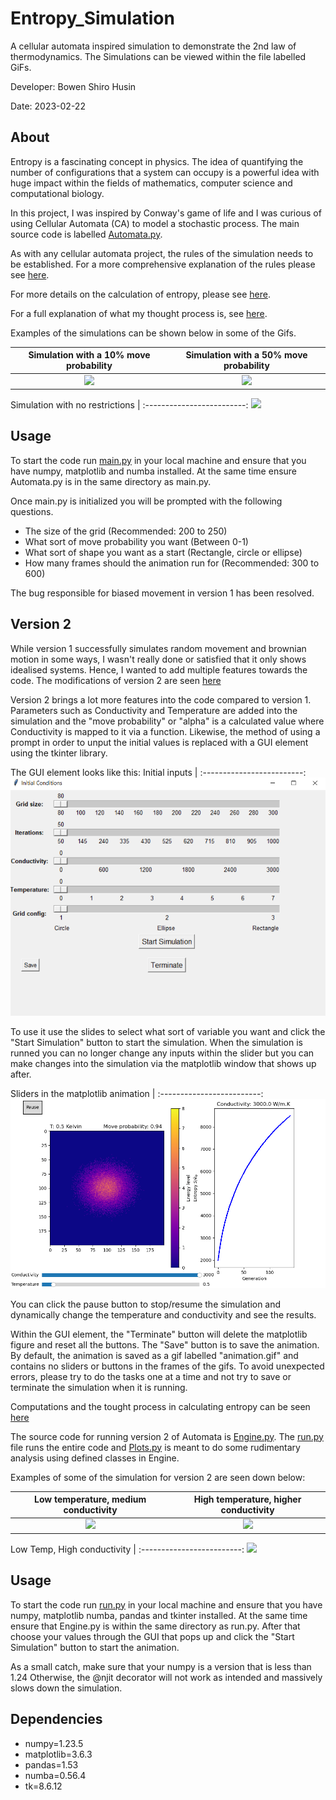 # Entropy_Simulation
A cellular automata inspired simulation to demonstrate the 2nd law of thermodynamics. 
The Simulations can be viewed within the file labelled GiFs. 

Developer: Bowen Shiro Husin

Date: 2023-02-22

## About
Entropy is a fascinating concept in physics. The idea of quantifying the number of configurations that a system can occupy is a powerful idea with huge impact within the fields of mathematics, computer science and computational biology. 

In this project, I was inspired by Conway's game of life and I was curious of using Cellular Automata (CA) to model a stochastic process. The main source code is labelled [Automata.py](https://github.com/ShiroHusin/Entropy_Simulation/blob/main/Code/Automata.py).

As with any cellular automata project, the rules of the simulation needs to be established. For a more comprehensive explanation of the rules please see [here](https://github.com/ShiroHusin/Entropy_Simulation/blob/main/rules.md).

For more details on the calculation of entropy, please see [here](https://github.com/ShiroHusin/Entropy_Simulation/blob/main/Entropy_Computation.pdf).

For a full explanation of what my thought process is, see [here](https://github.com/ShiroHusin/Entropy_Simulation/blob/main/Thoughts.pdf).

Examples of the simulations can be shown below in some of the Gifs. 

Simulation with a 10% move probability  |  Simulation with a 50% move probability |  
:-------------------------:|:-------------------------:|
![](https://github.com/ShiroHusin/Entropy_Simulation/blob/main/GiFs/Entropy_alpha%3D10%25.gif)  |  ![](https://github.com/ShiroHusin/Entropy_Simulation/blob/main/GiFs/Entropy_alpha%3D50%25.gif)| 


Simulation with no restrictions |
:-------------------------:
![](https://github.com/ShiroHusin/Entropy_Simulation/blob/main/GiFs/Entropy_alpha%3D100%25.gif)

## Usage 
To start the code run [main.py](https://github.com/ShiroHusin/Entropy_Simulation/blob/main/Code/main.py) in your local machine and ensure that you have numpy, matplotlib and numba installed. 
At the same time ensure Automata.py is in the same directory as main.py.

Once main.py is initialized you will be prompted with the following questions.
 - The size of the grid (Recommended: 200 to 250)
 - What sort of move probability you want (Between 0-1)
 - What sort of shape you want as a start (Rectangle, circle or ellipse)
 - How many frames should the animation run for (Recommended: 300 to 600) 

The bug responsible for biased movement in version 1 has been resolved.

## Version 2 
While version 1 successfully simulates random movement and brownian motion in some ways, I wasn't really done or satisfied that it only shows idealised systems. Hence, I wanted to add multiple features towards the code. The modifications of version 2 are seen [here](https://github.com/ShiroHusin/Entropy_Simulation/blob/main/Rules.md)

Version 2 brings a lot more features into the code compared to version 1. Parameters such as Conductivity and Temperature are added into the simulation and the "move probability" or "alpha" is a calculated value where Conductivity is mapped to it via a function. Likewise, the method of using a prompt in order to unput the initial values is replaced with a GUI element using the tkinter library. 

The GUI element looks like this: 
Initial inputs |
:-------------------------:
![](https://github.com/ShiroHusin/Entropy_Simulation/blob/main/GiFs/GUI.png)

To use it use the slides to select what sort of variable you want and click the "Start Simulation" button to start the simulation. When the simulation is runned you can no longer change any inputs within the slider but you can make changes into the simulation via the matplotlib window that shows up after. 

Sliders in the matplotlib animation |
:-------------------------:
![](https://github.com/ShiroHusin/Entropy_Simulation/blob/main/GiFs/Slider_example.png)

You can click the pause button to stop/resume the simulation and dynamically change the temperature and conductivity and see the results. 

Within the GUI element, the "Terminate" button will delete the matplotlib figure and reset all the buttons. The "Save" button is to save the animation. By default, the animation is saved as a gif labelled "animation.gif" and contains no sliders or buttons in the frames of the gifs. To avoid unexpected errors, please try to do the tasks one at a time and not try to save or terminate the simulation when it is running. 

Computations and the tought process in calculating entropy can be seen [here](https://github.com/ShiroHusin/Entropy_Simulation/blob/main/Automata.pdf)

The source code for running version 2 of Automata is [Engine.py](https://github.com/ShiroHusin/Entropy_Simulation/blob/main/Code%20Version%202/Engine.py). The [run.py](https://github.com/ShiroHusin/Entropy_Simulation/blob/main/Code%20Version%202/run.py) file runs the entire code and [Plots.py](https://github.com/ShiroHusin/Entropy_Simulation/blob/main/Code%20Version%202/Plots.py) is meant to do some rudimentary analysis using defined classes in Engine.

Examples of some of the simulation for version 2 are seen down below: 

Low temperature, medium conductivity  |  High temperature, higher conductivity |  
:-------------------------:|:-------------------------:|
![](https://github.com/ShiroHusin/Entropy_Simulation/blob/main/GiFs/animation_2.gif)  |  ![](https://github.com/ShiroHusin/Entropy_Simulation/blob/main/GiFs/animation_3.gif)| 


Low Temp, High conductivity |
:-------------------------:
![](https://github.com/ShiroHusin/Entropy_Simulation/blob/main/GiFs/animation_1.gif)
## Usage 
To start the code run [run.py](https://github.com/ShiroHusin/Entropy_Simulation/blob/main/Code%20Version%202/run.py) in your local machine and ensure that you have numpy, matplotlib numba, pandas and tkinter installed.
At the same time ensure that Engine.py is within the same directory as run.py. After that choose your values through the GUI that pops up and click the "Start Simulation" button to start the animation. 

As a small catch, make sure that your numpy is a version that is less than 1.24 Otherwise, the @njit decorator will not work as intended and massively slows down the simulation. 
 
## Dependencies
- numpy=1.23.5
- matplotlib=3.6.3
- pandas=1.53
- numba=0.56.4
- tk=8.6.12
